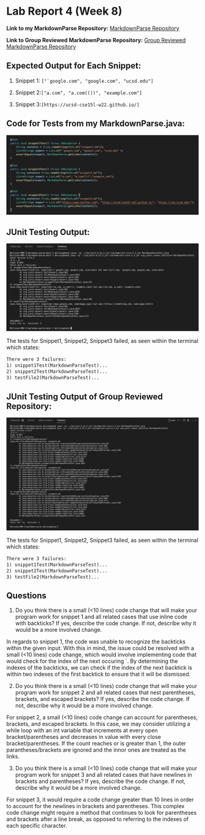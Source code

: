 # Lab Report 4 (Week 8)

**Link to my MarkdownParse Repository:** [MarkdownParse Repository](https://github.com/memelissa/markdown-parse-main-2)

**Link to Group Reviewed MarkdownParse Repository:** [Group Reviewed MarkdownParse Repository](https://github.com/Stocktocon/markdown-parse)

## Expected Output for Each Snippet:

1. Snippet 1: ``["`google.com", "google.com", "ucsd.edu"]``

2. Snippet 2:`["a.com", "a.com(())", "example.com"]`

3. Snippet 3:`[https://ucsd-cse15l-w22.github.io/]`

## Code for Tests from my MarkdownParse.java:

![SnippetTests](sniptests.png)

## JUnit Testing Output:

![SnippetTests](JUnitOutput.png)

The tests for Snippet1, Snippet2, Snippet3 failed, as seen within the terminal which states:
```
There were 3 failures:
1) snippet1Test(MarkdownParseTest)...
2) snippet2Test(MarkdownParseTest)...
3) testFile2(MarkdownParseTest)...
```
## JUnit Testing Output of Group Reviewed Repository:

![SnippetTests](JUnitOutput2.png)

The tests for Snippet1, Snippet2, Snippet3 failed, as seen within the terminal which states:
```
There were 3 failures:
1) snippet1Test(MarkdownParseTest)...
2) snippet2Test(MarkdownParseTest)...
3) testFile2(MarkdownParseTest)...
```

## Questions

1. Do you think there is a small (<10 lines) code change that will make your program work for snippet 1 and all related cases that use inline code with backticks? If yes, describe the code change. If not, describe why it would be a more involved change.

In regards to snippet 1, the code was unable to recognize the backticks within the given input. With this in mind, the issue could be resolved with a small (<10 lines)
code change, which would involve implementing code that would check for the index of the next occuring `. By determining the indexes of the backticks, we can check if the index of the next backtick is within two indexes of the first backtick to ensure that it will be dismissed. 

2. Do you think there is a small (<10 lines) code change that will make your program work for snippet 2 and all related cases that nest parentheses, brackets, and escaped brackets? If yes, describe the code change. If not, describe why it would be a more involved change.

For snippet 2, a small (<10 lines) code change can  account for parentheses, brackets, and escaped brackets. In this case, we may consider utilizing a while loop with an int variable that increments at every open bracket/parentheses and decreases in value with every close bracket/parentheses. If the count reaches or is greater than 1, the outer parantheses/brackets are ignored and the innor ones are treated as the links.

3. Do you think there is a small (<10 lines) code change that will make your program work for snippet 3 and all related cases that have newlines in brackets and parentheses? If yes, describe the code change. If not, describe why it would be a more involved change.

For snippet 3, it would require a code change greater than 10 lines in order to account for the newlines in brackets and parentheses. This complex code change might require a method that continues to look for parentheses and brackets after a line break, as opposed to referring to the indexes of each specific character. 



